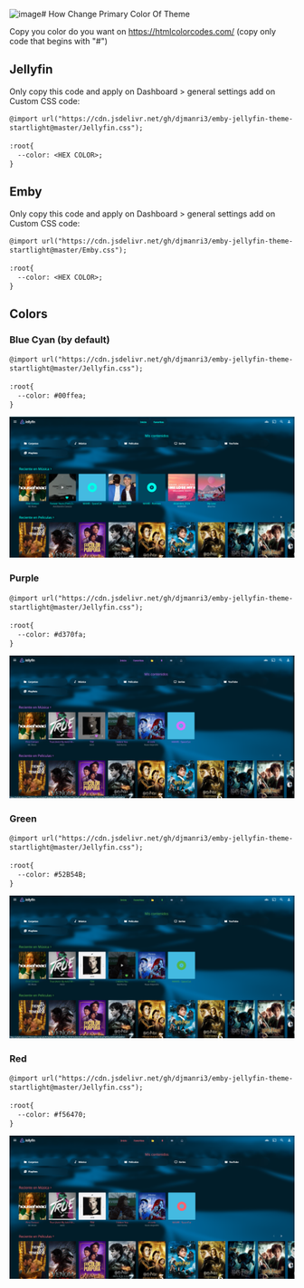 ![image](https://github.com/user-attachments/assets/946b9777-e3e0-4aed-a3b8-d143cffae966)# How Change Primary Color Of Theme

Copy you color do you want on https://htmlcolorcodes.com/ (copy only code that begins with "#")

## Jellyfin
Only copy this code and apply on Dashboard > general settings add on Custom CSS code:
```
@import url("https://cdn.jsdelivr.net/gh/djmanri3/emby-jellyfin-theme-startlight@master/Jellyfin.css");

:root{
  --color: <HEX COLOR>;
}
```

## Emby
Only copy this code and apply on Dashboard > general settings add on Custom CSS code:
```
@import url("https://cdn.jsdelivr.net/gh/djmanri3/emby-jellyfin-theme-startlight@master/Emby.css");

:root{
  --color: <HEX COLOR>;
}
```

## Colors

### Blue Cyan (by default)
```
@import url("https://cdn.jsdelivr.net/gh/djmanri3/emby-jellyfin-theme-startlight@master/Jellyfin.css");

:root{
  --color: #00ffea;
}
```
![Alt text](../../images/1.png "Default Theme")

### Purple
```
@import url("https://cdn.jsdelivr.net/gh/djmanri3/emby-jellyfin-theme-startlight@master/Jellyfin.css");

:root{
  --color: #d370fa;
}
```
![Alt text](./Purple.png)

### Green
```
@import url("https://cdn.jsdelivr.net/gh/djmanri3/emby-jellyfin-theme-startlight@master/Jellyfin.css");

:root{
  --color: #52B54B;
}
```
![Alt text](./Green.png)

### Red
```
@import url("https://cdn.jsdelivr.net/gh/djmanri3/emby-jellyfin-theme-startlight@master/Jellyfin.css");

:root{
  --color: #f56470;
}
```
![Alt text](./Red.png "Default Theme")
